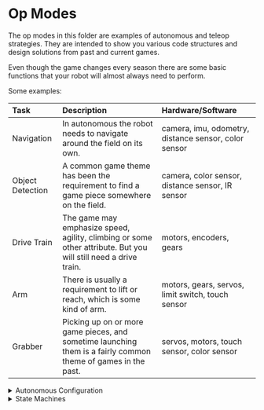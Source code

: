 # Op Modes

The op modes in this folder are examples of autonomous and teleop
strategies. They are intended to show you various code structures and
design solutions from past and current games.

Even though the game changes every season there are some basic functions
that your robot will almost always need to perform.

Some examples:

| Task             | Description                                                                                                     | Hardware/Software                                    |
|:-----------------|:----------------------------------------------------------------------------------------------------------------|:-----------------------------------------------------|
| Navigation       | In autonomous the robot needs to navigate around the field on its own.                                          | camera, imu, odometry, distance sensor, color sensor |
| Object Detection | A common game theme has been the requirement to find a game piece somewhere on the field.                       | camera, color sensor, distance sensor, IR sensor     |
| Drive Train      | The game may emphasize speed, agility, climbing or some other attribute. But you will still need a drive train. | motors, encoders, gears                              |
| Arm              | There is usually a requirement to lift or reach, which is some kind of arm.                                     | motors, gears, servos, limit switch, touch sensor    |
| Grabber          | Picking up on or more game pieces, and sometime launching them is a fairly common theme of games in the past.   | servos, motors, touch sensor, color sensor           |

<details><summary>Autonomous Configuration</summary>

## Autonomous Configuration

This class is designed to provide a way for teams to configure
autonomous op modes to perform tasks differently based on information
that is learned just before starting a match in competition.

### Some examples:

- Change your navigation path based on your alliance color.
- Select the starting location of you robot.
- Select whether your robot will deliver the duck.
- Select whether your robot will deliver freight to the shipping hub.
- Select the parking location at the end of autonomous.
- Define any delay before starting autonomous.

This *AutonomousConfiguration* class can be modified to meet the
requirements of your team and robot, and of course for next season's
game.

The "quick-and-dirty" way to manage these options is to create a bunch
of different autonomous op modes using "creative" names to identify
their capabilities. With the 5 configuration options in this sample
class you would need at least 48 different op modes depending on how you
define your options.

**2 big problems with that strategy**:

1. Can the driver reliably pick the correct opmode from the list on the
   phone in a dark gym with hundreds of cheering fans and extremely loud
   music blasting from the PA system?
2. When you make a change in your code can you be sure not to make a
   mistake when adding the change to all of the autonomous opmodes?

### Code

- AutonomousConfiguration.java - This is the configuration class. Add
  this to your team code folder and change it to meet your requirements.
- RHSAutonomousMenu.java - This is a sample op mode that uses
  AutonomousConfiguration. __Note:__ *There is a small bonus in this op
  mode, a state machine example!* This op mode has been tested
  successfully in the virtual robot available on
  [RoboNet](https://sites.google.com/view/edina-fte-club-site/code).

</details>

<details><summary>State Machines</summary>

## State Machine

State machine, finite state machine, finite automation all end up at
*state machine* in
[WikiPedia](https://en.wikipedia.org/wiki/Finite-state_machine). Take a
look for a formal description of state machine. And of couurse
[gmZero](https://gm0.org/en/latest/docs/software/finite-state-machines.html)
has a section on state machines.

In FTC robot code, a state machines can help to organize and make it
easier to enhance and update your op modes.

### Code

***Note: The code here is due for an update. Check back soon. (March 28,
2022)***

- RHSAutoStateMachineGyro.java - This is an autonomous op mode that uses a
state machine as well as some other useful coding strategies.

#### Autonomous

This state diagram goes with the op mode.

```mermaid
stateDiagram-v2
    [*] --> Initial
    state if_state <<choice>>
    Initial --> if_state
    if_state --> Park_In_Warehouse
    if_state --> Park_In_Storage
    Park_In_Warehouse --> Deliver_Duck
    Park_In_Storage --> Deliver_Duck
    Deliver_Duck --> Deliver_Freight
    state if_state2 <<choice>>
    Deliver_Freight --> if_state2
    if_state2 --> More_Freight
    if_state2 --> Stop
    More_Freight --> Stop
    Stop --> [*]
    
</details>
